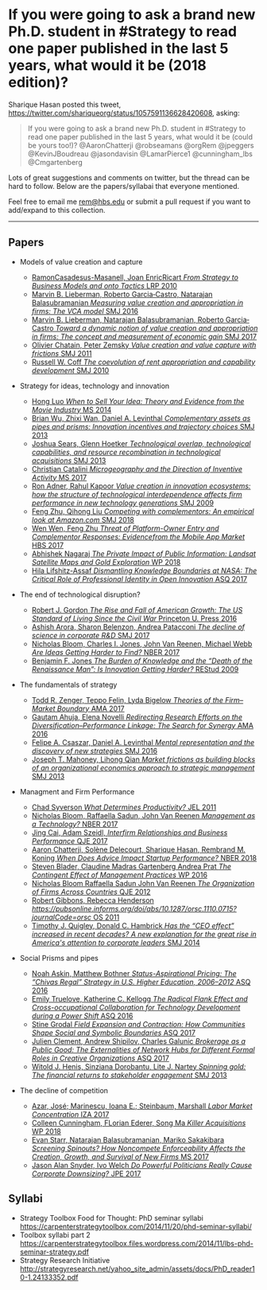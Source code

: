 # If you were going to ask a brand new Ph.D. student in #Strategy to read one paper published in the last 5 years, what would it be (2018 edition)?

Sharique Hasan posted this tweet, https://twitter.com/shariqueorg/status/1057591136628420608, asking:

> If you were going to ask a brand new Ph.D. student in #Strategy to read one paper published in the last 5 years, what would it be (could be yours too!)? @AaronChatterji @robseamans @orgRem @jpeggers @KevinJBoudreau @jasondavisin @LamarPierce1 @cunningham_lbs @Cmgartenberg

Lots of great suggestions and comments on twitter, but the thread can be hard to follow. Below are the papers/syllabai that everyone mentioned.

Feel free to email me rem@hbs.edu or submit a pull request if you want to add/expand to this collection.

---

## Papers
* Models of value creation and capture
  * [RamonCasadesus-Masanell, Joan EnricRicart _From Strategy to Business Models and onto Tactics_
    LRP 2010](https://www.sciencedirect.com/science/article/pii/S0024630110000051)
  * [Marvin B. Lieberman, Roberto Garcia‐Castro, Natarajan Balasubramanian _Measuring value creation and appropriation in firms: The VCA model_
  SMJ 2016 ](https://onlinelibrary.wiley.com/doi/abs/10.1002/smj.2565)
  * [Marvin B. Lieberman,  Natarajan Balasubramanian,  Roberto Garcia‐Castro _Toward a dynamic notion of value creation and appropriation in firms: The concept and measurement of economic gain_
    SMJ 2017 ](https://onlinelibrary.wiley.com/doi/abs/10.1002/smj.2708)
  * [Olivier Chatain, Peter Zemsky _Value creation and value capture with frictions_
    SMJ 2011 ](https://onlinelibrary.wiley.com/doi/abs/10.1002/smj.939)
  * [Russell W. Coff _The coevolution of rent appropriation and capability development_
    SMJ 2010 ](https://onlinelibrary.wiley.com/doi/abs/10.1002/smj.844)

* Strategy for ideas, technology and innovation
  * [Hong Luo _When to Sell Your Idea: Theory and Evidence from the Movie Industry_
    MS 2014 ](https://pubsonline.informs.org/doi/abs/10.1287/mnsc.2014.1983)
  * [Brian Wu,  Zhixi Wan,  Daniel A. Levinthal _Complementary assets as pipes and prisms: Innovation incentives and trajectory choices_
    SMJ 2013 ](https://onlinelibrary.wiley.com/doi/abs/10.1002/smj.2159)
  * [Joshua Sears,  Glenn Hoetker _Technological overlap, technological capabilities, and resource recombination in technological acquisitions_
  SMJ 2013 ](https://onlinelibrary.wiley.com/doi/abs/10.1002/smj.2083)
  * [Christian Catalini _Microgeography and the Direction of Inventive Activity_
    MS 2017 ](https://pubsonline.informs.org/doi/10.1287/mnsc.2017.2798)
  * [Ron Adner, Rahul Kapoor _Value creation in innovation ecosystems: how the structure of technological interdependence affects firm performance in new technology generations_
    SMJ 2009 ](https://onlinelibrary.wiley.com/doi/abs/10.1002/smj.821)
  * [Feng Zhu,  Qihong Liu _Competing with complementors: An empirical look at Amazon.com_
    SMJ 2018 ](https://onlinelibrary.wiley.com/doi/pdf/10.1002/smj.2932)
  * [Wen Wen, Feng Zhu _Threat of Platform-Owner Entry and Complementor Responses: Evidencefrom the Mobile App Market_
    HBS 2017 ](https://www.hbs.edu/faculty/Publication%20Files/18-036_4f138a21-000c-44ac-a7c4-1acef3265ab1.pdf)
  * [Abhishek Nagaraj _The Private Impact of Public Information: Landsat Satellite Maps and Gold Exploration_
    WP 2018 ](http://abhishekn.com/files/nagaraj_landsat_oct2018.pdf)
  * [Hila Lifshitz-Assaf _Dismantling Knowledge Boundaries at NASA: The Critical Role of Professional Identity in Open Innovation_
    ASQ 2017 ](http://journals.sagepub.com/doi/full/10.1177/0001839217747876)

* The end of technological disruption?
  * [Robert J. Gordon _The Rise and Fall of American Growth: The US Standard of Living Since the Civil War_ 
    Princeton U. Press 2016 ](https://www.amazon.com/Rise-Fall-American-Growth-Princeton/dp/153661825X)
  * [Ashish Arora,  Sharon Belenzon,  Andrea Patacconi _The decline of science in corporate R&D_
    SMJ 2017 ](https://onlinelibrary.wiley.com/doi/full/10.1002/smj.2693)
  * [Nicholas Bloom, Charles I. Jones, John Van Reenen, Michael Webb _Are Ideas Getting Harder to Find?_ 
    NBER 2017 ](https://www.nber.org/papers/w23782)
  * [Benjamin F. Jones _The Burden of Knowledge and the “Death of the Renaissance Man”: Is Innovation Getting Harder?_
    REStud 2009 ](https://academic.oup.com/restud/article-abstract/76/1/283/1577537?redirectedFrom=fulltext)

* The fundamentals of strategy
  * [Todd R. Zenger, Teppo Felin, Lyda Bigelow _Theories of the Firm–Market Boundary_
    AMA 2017 ](https://journals.aom.org/doi/abs/10.5465/19416520.2011.590301)
  * [Gautam Ahuja, Elena Novelli _Redirecting Research Efforts on the Diversification–Performance Linkage: The Search for Synergy_
    AMA 2016](https://journals.aom.org/doi/abs/10.5465/annals.2014.0079)
  * [Felipe A. Csaszar,  Daniel A. Levinthal _Mental representation and the discovery of new strategies_
    SMJ 2016](https://onlinelibrary.wiley.com/doi/abs/10.1002/smj.2440)
  * [Joseph T. Mahoney, Lihong Qian _Market frictions as building blocks of an organizational economics approach to strategic management_ SMJ 2013 ](https://onlinelibrary.wiley.com/doi/abs/10.1002/smj.2056)

* Managment and Firm Performance
  * [Chad Syverson _What Determines Productivity?_
    JEL 2011 ](http://home.uchicago.edu/syverson/productivitysurvey.pdf)
  * [Nicholas Bloom, Raffaella Sadun, John Van Reenen _Management as a Technology?_
    NBER 2017 ](https://www.nber.org/papers/w22327)
  * [Jing Cai, Adam Szeidl, _Interfirm Relationships and Business Performance_
    QJE 2017  ](https://academic.oup.com/qje/article/133/3/1229/4768295)
  * [Aaron Chatterji, Solène Delecourt, Sharique Hasan, Rembrand M. Koning _When Does Advice Impact Startup Performance?_
    NBER 2018 ](https://www.nber.org/papers/w24789)
  * [Steven Blader, Claudine Madras Gartenberg Andrea Prat _The Contingent Effect of Management Practices_
    WP 2016 ](https://papers.ssrn.com/sol3/papers.cfm?abstract_id=2594258)
  * [Nicholas Bloom  Raffaella Sadun  John Van Reenen _The Organization of Firms Across Countries_
    QJE 2012 ](https://academic.oup.com/qje/article-abstract/127/4/1663/1842108?redirectedFrom=fulltext)
  * [Robert Gibbons, Rebecca Henderson _https://pubsonline.informs.org/doi/abs/10.1287/orsc.1110.0715?journalCode=orsc_
    OS 2011 ](https://pubsonline.informs.org/doi/abs/10.1287/orsc.1110.0715?journalCode=orsc)
  * [Timothy J. Quigley,  Donald C. Hambrick _Has the “CEO effect” increased in recent decades? A new explanation for the great rise in America's attention to corporate leaders_
    SMJ 2014 ](https://onlinelibrary.wiley.com/doi/abs/10.1002/smj.2258)

* Social Prisms and pipes
  * [Noah Askin, Matthew Bothner _Status-Aspirational Pricing: The “Chivas Regal” Strategy in U.S. Higher Education, 2006–2012_
  ASQ 2016 ](http://journals.sagepub.com/doi/abs/10.1177/0001839216629671?journalCode=asqa)
  * [Emily Truelove, Katherine C. Kellogg _The Radical Flank Effect and Cross-occupational Collaboration for Technology Development during a Power Shift_
    ASQ 2016 ](http://journals.sagepub.com/doi/full/10.1177/0001839216647679)
  * [Stine Grodal _Field Expansion and Contraction: How Communities Shape Social and Symbolic Boundaries_
    ASQ 2017 ](http://journals.sagepub.com/doi/abs/10.1177/0001839217744555?journalCode=asqa)
  * [Julien Clement, Andrew Shipilov, Charles Galunic _Brokerage as a Public Good: The Externalities of Network Hubs for Different Formal Roles in Creative Organizations_
    ASQ 2017 ](http://journals.sagepub.com/doi/abs/10.1177/0001839217708984?journalCode=asqa)
  * [Witold J. Henis,  Sinziana Dorobantu,  Lite J. Nartey _Spinning gold: The financial returns to stakeholder engagement_
    SMJ 2013 ](https://onlinelibrary.wiley.com/doi/abs/10.1002/smj.2180)


* The decline of competition
  * [Azar, José; Marinescu, Ioana E.; Steinbaum, Marshall _Labor Market Concentration_
    IZA 2017 ](https://www.econstor.eu/bitstream/10419/177058/1/dp11254.pdf)
  * [Colleen Cunningham, FLorian Ederer, Song Ma _Killer Acquisitions_
    WP 2018 ](http://faculty.som.yale.edu/songma/files/cem_killeracquisitions.pdf)
  * [Evan Starr, Natarajan Balasubramanian, Mariko Sakakibara _Screening Spinouts? How Noncompete Enforceability Affects the Creation, Growth, and Survival of New Firms_
    MS 2017 ](https://papers.ssrn.com/sol3/papers.cfm?abstract_id=2523418)
  * [Jason Alan Snyder, Ivo Welch _Do Powerful Politicians Really Cause Corporate Downsizing?_
    JPE 2017 ](https://www.journals.uchicago.edu/doi/abs/10.1086/694204?journalCode=jpe)


## Syllabi
* Strategy Toolbox Food for Thought: PhD seminar syllabi https://carpenterstrategytoolbox.com/2014/11/20/phd-seminar-syllabi/
* Toolbox syllabi part 2 https://carpenterstrategytoolbox.files.wordpress.com/2014/11/lbs-phd-seminar-strategy.pdf
* Strategy Research Initiative http://strategyresearch.net/yahoo_site_admin/assets/docs/PhD_reader10-1.24133352.pdf

